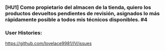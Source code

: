 ### [HU1] Como propietario del almacen de la tienda, quiero los productos devueltos pendientes de revisión, asignados lo más rápidamente posible a todos mis técnicos disponibles. #4 

### User Histories: 

https://github.com/lovelace9981/IV/issues
